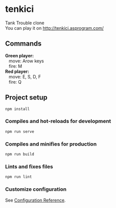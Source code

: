 # tenkici

Tank Trouble clone<br>
You can play it on http://tenkici.asprogram.com/

## Commands
**Green player:**<br> &nbsp;&nbsp; move: Arow keys<br> &nbsp;&nbsp; fire: M<br>
**Red player:** <br> &nbsp;&nbsp; move: E, S, D, F<br> &nbsp;&nbsp; fire: Q

## Project setup
```
npm install
```

### Compiles and hot-reloads for development
```
npm run serve
```

### Compiles and minifies for production
```
npm run build
```

### Lints and fixes files
```
npm run lint
```

### Customize configuration
See [Configuration Reference](https://cli.vuejs.org/config/).
